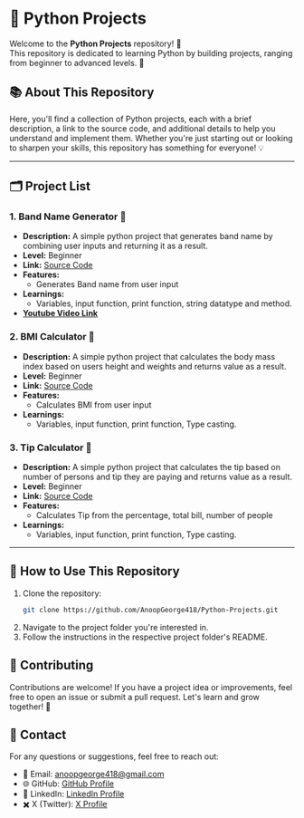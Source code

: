 # 🐍 Python Projects

Welcome to the **Python Projects** repository! 🎉  
This repository is dedicated to learning Python by building projects, ranging from beginner to advanced levels. 🚀

## 📚 About This Repository

Here, you'll find a collection of Python projects, each with a brief description, a link to the source code, and additional details to help you understand and implement them. Whether you're just starting out or looking to sharpen your skills, this repository has something for everyone! 💡

---

## 🗂️ Project List

### 1. Band Name Generator 📝
- **Description:** A simple python project that generates band name by combining user inputs and returning it as a result.
- **Level:** Beginner
- **Link:** [Source Code](https://github.com/AnoopGeorge418/Python-Projects/tree/main/Band%20Name%20Generator)  
- **Features:**  
  - Generates Band name from user input
- **Learnings:**  
    - Variables, input function, print function, string datatype and method.
- **[Youtube Video Link](https://youtu.be/I9f41dGExZY?si=SYzHzpLq4jyZMDfp)**

### 2. BMI Calculator 📝
- **Description:** A simple python project that calculates the body mass index based on users height and weights and returns value as a result.
- **Level:** Beginner
- **Link:** [Source Code](https://github.com/AnoopGeorge418/Python-Projects/tree/main/Bmi%20Calculator)  
- **Features:**  
  - Calculates BMI from user input
- **Learnings:**  
    - Variables, input function, print function, Type casting.

### 3. Tip Calculator 📝
- **Description:** A simple python project that calculates the tip based on number of persons and tip they are paying and returns value as a result.
- **Level:** Beginner
- **Link:** [Source Code](https://github.com/AnoopGeorge418/Python-Projects/tree/main/Tip%20Calculator)  
- **Features:**  
  - Calculates Tip from the percentage, total bill, number of people
- **Learnings:**  
    - Variables, input function, print function, Type casting.

---

## 🌟 How to Use This Repository

1. Clone the repository:  
   ```bash
   git clone https://github.com/AnoopGeorge418/Python-Projects.git
2. Navigate to the project folder you're interested in.
3. Follow the instructions in the respective project folder's README.

## 🤝 Contributing

Contributions are welcome! If you have a project idea or improvements, feel free to open an issue or submit a pull request. Let's learn and grow together! 🌱

## 📧 Contact

For any questions or suggestions, feel free to reach out:
- 📩 Email: anoopgeorge418@gmail.com
- 🌐 GitHub: [GitHub Profile](https://github.com/AnoopGeorge418)
- 🔗 LinkedIn: [LinkedIn Profile](https://www.linkedin.com/in/anoop-george418/)
- ✖️ X (Twitter): [X Profile](https://x.com/Anoopgeorg_)

